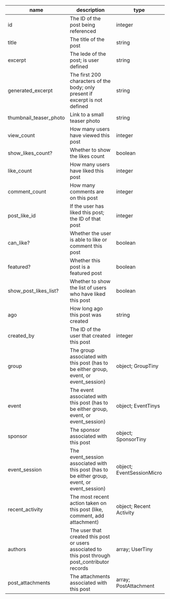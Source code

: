 | name                   | description                                                                                       | type                      |
|------------------------|---------------------------------------------------------------------------------------------------|---------------------------|
| id                     | The ID of the post being referenced                                                               | integer                   |
| title                  | The title of the post                                                                             | string                    |
| excerpt                | The lede of the post; is user defined                                                             | string                    |
| generated_excerpt      | The first 200 characters of the body; only present if excerpt is not defined                      | string                    |
| thumbnail_teaser_photo | Link to a small teaser photo                                                                      | string                    |
| view_count             | How many users have viewed this post                                                              | integer                   |
| show_likes_count?      | Whether to show the likes count                                                                   | boolean                   |
| like_count             | How many users have liked this post                                                               | integer                   |
| comment_count          | How many comments are on this post                                                                | integer                   |
| post_like_id           | If the user has liked this post; the ID of that post                                              | integer                   |
| can_like?              | Whether the user is able to like or comment this post                                             | boolean                   |
| featured?              | Whether this post is a featured post                                                              | boolean                   |
| show_post_likes_list?  | Whether to show the list of users who have liked this post                                        | boolean                   |
| ago                    | How long ago this post was created                                                                | string                    |
| created_by             | The ID of the user that created this post                                                         | integer                   |
| group                  | The group associated with this post (has to be either group, event, or event_session)             | object; GroupTiny         |
| event                  | The event associated with this post (has to be either group, event, or event_session)             | object; EventTinys        |
| sponsor                | The sponsor associated with this post                                                             | object; SponsorTiny       |
| event_session          | The event_session associated with this post (has to be either group, event, or event_session)     | object; EventSessionMicro |
| recent_activity        | The most recent action taken on this post (like, comment, add attachment)                         | object; Recent Activity   |
| authors                | The user that created this post or users associated to this post through post_contributor records | array; UserTiny           |
| post_attachments       | The attachments associated with this post                                                         | array; PostAttachment     |
